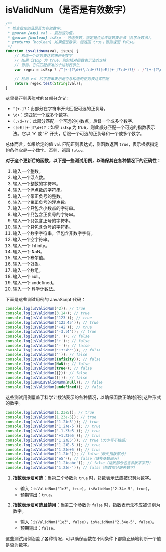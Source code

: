 # isValidNum（是否是有效数字）

```js
/**
 * 检查给定的值是否为有效数字。
 * @param {any} val - 要检查的值。
 * @param {boolean} isExp - 可选参数，指定是否允许指数表示法（科学计数法）。
 * @returns {boolean} 如果值是数字，则返回 true；否则返回 false。
 */
function isValidNum(val, isExp) {
    // 构造一个正则表达式来匹配数字
    // 如果 isExp 为 true，则包括对指数表示法的支持
    // 否则，它只匹配标准的十进制表示法
    var regex = isExp ? /^[+-]?\d+(\.\d+)?([eE][+-]?\d+)?$/ : /^[+-]?\d+(\.\d+)?$/;
    
    // 检测 val 的字符串表示是否与构造的正则表达式匹配
    return regex.test(String(val));
}
```
这里是正则表达式的各部分含义：

-   `^[+-]?`：此部分在字符串开头匹配可选的正负号。
-   `\d+`：这匹配一个或多个数字。
-   `(.\d+)?`：此部分匹配一个可选的小数点，后跟一个或多个数字。
-   `([eE][+-]?\d+)?`：如果 `isExp` 为 true，则此部分匹配一个可选的指数表示法。它以 'e' 或 'E' 开头，后跟一个可选的正负号和一个或多个数字。

总体而言，如果给定的值 `val` 匹配正则表达式，则函数返回 `true`，表示根据指定的条件它是一个数字。否则，返回 `false`。

**对于这个更新后的函数，以下是一些测试用例，以确保其在各种情况下的正确性：**

1.  输入一个整数。
1.  输入一个浮点数。
1.  输入一个整数的字符串。
1.  输入一个浮点数的字符串。
1.  输入一个带正负号的整数。
1.  输入一个带正负号的浮点数。
1.  输入一个只包含小数点的字符串。
1.  输入一个只包含正负号的字符串。
1.  输入一个只包含正号的字符串。
1.  输入一个只包含负号的字符串。
1.  输入一个数字字符串，但包含非数字字符。
1.  输入一个空字符串。
1.  输入一个 Infinity。
1.  输入一个 NaN。
1.  输入一个布尔值。
1.  输入一个对象。
1.  输入一个数组。
1.  输入一个 null。
1.  输入一个 undefined。
1.  输入一个 科学计数法。

下面是这些测试用例的 JavaScript 代码：

```js
console.log(isValidNum(42)); // true
console.log(isValidNum(3.14)); // true
console.log(isValidNum('123')); // true
console.log(isValidNum('123.45')); // true
console.log(isValidNum('+42')); // true
console.log(isValidNum('-3.14')); // true
console.log(isValidNum('.')); // false
console.log(isValidNum('+')); // false
console.log(isValidNum('-')); // false
console.log(isValidNum('123abc')); // false
console.log(isValidNum('')); // false
console.log(isValidNum(Infinity)); // false
console.log(isValidNum(NaN)); // false
console.log(isValidNum(true)); // false
console.log(isValidNum({})); // false
console.log(isValidNum([])); // false
console.log(isNuisValidNumm(null)); // false
console.log(isValidNum(undefined)); // false
```
这些测试用例覆盖了科学计数法表示的各种情况，以确保函数正确地识别这种形式的数字。

```js
console.log(isValidNum(1.23e5)); // true
console.log(isValidNum(1.23e-5)); // true
console.log(isValidNum('1.23e5')); // true
console.log(isValidNum('1.23e-5')); // true
console.log(isValidNum('-1.23e5')); // true
console.log(isValidNum('+1.23e5')); // true
console.log(isValidNum('1.23E5')); // true (大小写不敏感)
console.log(isValidNum('1.23E-5')); // true
console.log(isValidNum('1.23e+5')); // true
console.log(isValidNum('1.23e')); // false（缺失指数部分）
console.log(isValidNum('e5')); // false（缺失基数部分）
console.log(isValidNum('1.23eabc')); // false（指数部分包含非数字字符）
console.log(isValidNum('1.23e-')); // false（指数部分缺失数字）
```
1.  **指数表示法可选**：当第二个参数为 `true` 时，指数表示法应被识别为数字。

    -   输入：`isValidNum("1e3", true)`，`isValidNum("2.34e-5", true)`。
    -   预期输出：`true`。

1.  **指数表示法可选且禁用**：当第二个参数为 `false` 时，指数表示法不应被识别为数字。

    -   输入：`isValidNum("1e3", false)`，`isValidNum("2.34e-5", false)`。
    -   预期输出：`false`。

这些测试用例涵盖了各种情况，可以确保函数在不同条件下都能正确地判断一个值是否为数字。